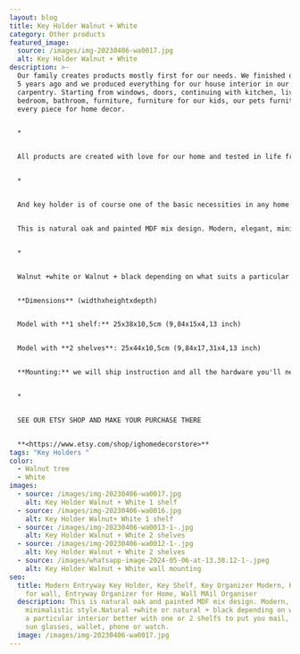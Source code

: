 ```yaml
---
layout: blog
title: Key Holder Walnut + White
category: Other products
featured_image:
  source: /images/img-20230406-wa0017.jpg
  alt: Key Holder Walnut + White
description: >-
  Our family creates products mostly first for our needs. We finished our house
  5 years ago and we produced everything for our house interior in our
  carpentry. Starting from windows, doors, continuing with kitchen, living room,
  bedroom, bathroom, furniture, furniture for our kids, our pets furniture and
  every piece for home decor. 


  *


  All products are created with love for our home and tested in life from our family members and friends who rather often after seeing our products asked to make the same for them or for presents. This was also reason to start for our Etsy shop, just to share. We are happy for each purchase, really glad that people around the world like our products.


  *


  And key holder is of course one of the basic necessities in any home.


  This is natural oak and painted MDF mix design. Modern, elegant, minimalistic style. 


  *


  Walnut +white or Walnut + black depending on what suits a particular interior better with one or 2 shelfs to put you mail, bills, sun glasses, wallet, phone or watch.


  **Dimensions** (widthxheightxdepth)


  Model with **1 shelf:** 25x38x10,5cm (9,84x15x4,13 inch)


  Model with **2 shelves**: 25x44x10,5cm (9,84x17,31x4,13 inch)


  **Mounting:** we will ship instruction and all the hardware you'll need to install together with product.


  *


  SEE OUR ETSY SHOP AND MAKE YOUR PURCHASE THERE


  **<https://www.etsy.com/shop/ighomedecorstore>**
tags: "Key Holders "
color:
  - Walnut tree
  - White
images:
  - source: /images/img-20230406-wa0017.jpg
    alt: Key Holder Walnut + White 1 shelf
  - source: /images/img-20230406-wa0016.jpg
    alt: Key Holder Walnut+ White 1 shelf
  - source: /images/img-20230406-wa0013-1-.jpg
    alt: Key Holder Walnut + White 2 shelves
  - source: /images/img-20230406-wa0012-1-.jpg
    alt: Key Holder Walnut + White 2 shelves
  - source: /images/whatsapp-image-2024-05-06-at-13.38.12-1-.jpeg
    alt: Key Holder Walnut + White wall mounting
seo:
  title: Modern Entryway Key Holder, Key Shelf, Key Organizer Modern, Key holder
    for wall, Entryway Organizer for Home, Wall MAil Organiser
  description: This is natural oak and painted MDF mix design. Modern, elegant,
    minimalistic style.Natural +white or natural + black depending on what suits
    a particular interior better with one or 2 shelfs to put you mail, bills,
    sun glasses, wallet, phone or watch.
  image: /images/img-20230406-wa0017.jpg
---
```

